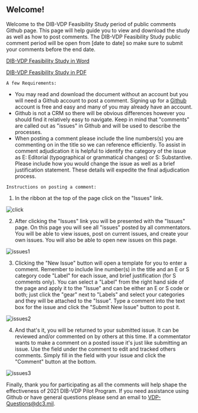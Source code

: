 ## Welcome!

Welcome to the DIB-VDP Feasibility Study period of public comments Github page.  This page will help guide you to view and download the study as well as how to post comments. The DIB-VDP Feasibility Study public comment period will be open from [date to date] so make sure to submit your comments before the end date.  

[DIB-VDP Feasibility Study in Word](https://github.com/DC3-VDP/DIB-VDP-Pilot/raw/master/DIB-VDP%20Feasibility%20Study%20v_1_0%20Final.docx)

[DIB-VDP Feasibility Study in PDF](https://github.com/DC3-VDP/DIB-VDP-Pilot/raw/master/DIB-VDP%20Feasibility%20Study%20v_1_0%20Final.pdf)

```A few Requirements:```

- You may read and download the document without an account but you will need a Github account to post a comment. Signing up for a [Github](https://github.com/join) account is free and easy and many of you may already have an account.
- Github is not a CRM so there will be obvious differences however you should find it relatively easy to navigate. Keep in mind that "comments" are called out as "issues" in Github and will be used to describe the processes.
- When posting a comment please include the line numbers(s) you are commenting on in the title so we can reference efficiently. To assist in comment adjudication it is helpful to identify the category of the issue as E: Editorial (typographical or grammatical changes) or S: Substantive. Please include how you would change the issue as well as a brief justification statement. These details will expedite the final adjudication process.

```Instructions on posting a comment:```

1. In the ribbon at the top of the page click on the "Issues" link.

![click](https://github.com/DC3-VDP/DIB-VDP-Pilot/blob/master/images/2020-10-01%2012_26_04-Window.png)

2. After clicking the "Issues" link you will be presented with the "Issues" page. On this page you will see all "issues" posted by all commentators. You will be able to view issues, post on current issues, and create your own issues.  You will also be able to open new issues on this page.

![issues1](https://github.com/DC3-VDP/DIB-VDP-Pilot/blob/master/images/2020-09-25%2010_47_35-Window.png)

3.  Clicking the "New Issue" button will open a template for you to enter a comment. Remember to include line number(s) in the title and an E or S category code "Label" for each issue, and brief justification (for S comments only). You can select a "Label" from the right hand side of the page and apply it to the "Issue" and can be either an E or S code or both; just click the "gear" next to "Labels" and select your categories and they will be attached to the "Issue". Type a comment into the text box for the issue and click the "Submit New Issue" button to post it.

![issues2](https://github.com/DC3-VDP/DIB-VDP-Pilot/blob/master/images/2020-10-01%2010_59_41-Window.png)

4.  And that's it, you will be returned to your submitted issue. It can be reviewed and/or commented on by others at this time. If a commentator wants to make a comment on a posted issue it's just like submitting an issue. Use the field under the comment to edit and tracked others comments. Simply fill in the field with your issue and click the "Comment" button at the bottom.

![issues3](https://github.com/DC3-VDP/DIB-VDP-Pilot/blob/master/images/2020-09-25%2012_41_02-Window.png)

Finally, thank you for participating as all the comments will help shape the effectiveness of 2021 DIB-VDP Pilot Program. If you need assistance using Github or have general questions please send an email to 
VDP-Questions@dc3.mil.
